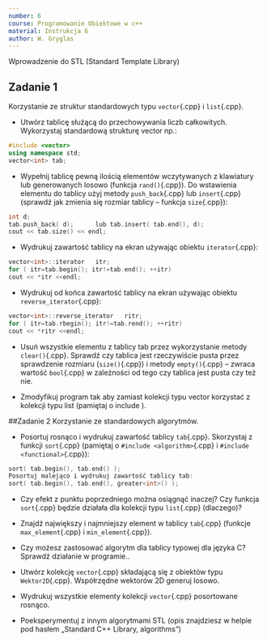 ```yaml
---
number: 6
course: Programowanie Obiektowe w c++
material: Instrukcja 6
author: W. Gryglas
---
```


Wprowadzenie do STL (Standard Template Library)

## Zadanie 1
Korzystanie ze struktur standardowych typu `vector`{.cpp} i `list`{.cpp}.

* Utwórz tablicę służącą do przechowywania liczb całkowitych. Wykorzystaj standardową strukturę vector np.:
```cpp
#include <vector>
using namespace std;
vector<int>	tab;
```

* Wypełnij tablicę pewną ilością elementów wczytywanych z klawiatury lub generowanych losowo (funkcja `rand()`{.cpp}). Do wstawienia elementu do tablicy użyj metody `push_back`{.cpp} lub `insert`{.cpp} (sprawdź jak zmienia się rozmiar tablicy – funkcja `size`{.cpp}):
```cpp
int d;
tab.push_back( d);		lub	tab.insert( tab.end(), d);
cout << tab.size() << endl;
```

* Wydrukuj zawartość tablicy na ekran używając obiektu `iterator`{.cpp}:
```cpp
vector<int>::iterator	itr;
for ( itr=tab.begin(); itr!=tab.end(); ++itr)
cout << *itr <<endl;
```

* Wydrukuj od końca zawartość tablicy na ekran używając obiektu `reverse_iterator`{.cpp}:
```cpp
vector<int>::reverse_iterator	ritr;
for ( itr=tab.rbegin(); itr!=tab.rend(); ++ritr)
cout << *ritr <<endl;
```

* Usuń wszystkie elementu z tablicy tab przez wykorzystanie metody `clear()`{.cpp}. Sprawdź czy tablica jest rzeczywiście pusta przez sprawdzenie rozmiaru (`size()`{.cpp}) i metody `empty()`{.cpp} – zwraca wartość `bool`{.cpp} w zależności od tego czy tablica jest pusta czy też nie.

* Zmodyfikuj program tak aby zamiast kolekcji typu vector korzystać z kolekcji typu list (pamiętaj o include <list>).

##Zadanie 2
Korzystanie ze standardowych algorytmów.

* Posortuj rosnąco i wydrukuj zawartość tablicy `tab`{.cpp}. Skorzystaj z funkcji `sort`{.cpp} (pamiętaj o `#include <algorithm>`{.cpp} i `#include <functional>`{.cpp}):
```cpp
sort( tab.begin(), tab.end() );
Posortuj malejąco i wydrukuj zawartość tablicy tab:
sort( tab.begin(), tab.end(), greater<int>() );
```

* Czy efekt z punktu poprzedniego można osiągnąć inaczej? Czy funkcja `sort`{.cpp} będzie działała dla kolekcji typu `list`{.cpp} (dlaczego)?

* Znajdź największy i najmniejszy element w tablicy `tab`{.cpp} (funkcje `max_element`{.cpp} i `min_element`{.cpp}).

* Czy możesz zastosować algorytm dla tablicy typowej dla języka C? Sprawdź działanie w programie..

* Utwórz kolekcję `vector`{.cpp} składającą się z obiektów typu `Wektor2D`{.cpp}. Współrzędne wektorów 2D generuj losowo. 

* Wydrukuj wszystkie elementy kolekcji `vector`{.cpp} posortowane rosnąco.

* Poeksperymentuj z innym algorytmami STL (opis znajdziesz w helpie pod hasłem „Standard C++ Library, algorithms”)
